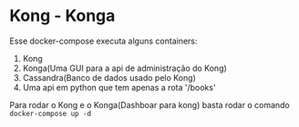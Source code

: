 # Kong - Konga

Esse docker-compose executa alguns containers:

1. Kong
2. Konga(Uma GUI para a api de administração do Kong)
3. Cassandra(Banco de dados usado pelo Kong)
4. Uma api em python que tem apenas a rota '/books'

Para rodar o Kong e o Konga(Dashboar para kong) basta rodar o comando `docker-compose up -d`
